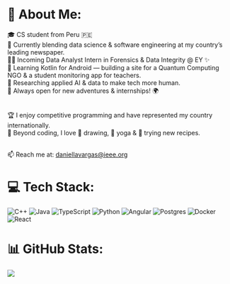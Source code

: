 # 💫 About Me:
🎓 CS student from Peru 🇵🇪<br>
📰 Currently blending data science & software engineering at my country’s leading newspaper.  <br>
🕵️‍♀️ Incoming Data Analyst Intern in Forensics & Data Integrity @ EY ✨  <br>
📱 Learning Kotlin for Android — building a site for a Quantum Computing NGO & a student monitoring app for teachers.  <br>
🤖 Researching applied AI & data to make tech more human.<br>
💼 Always open for new adventures & internships! 🌍<br>

<br>🏆 I enjoy competitive programming and have represented my country internationally. <br>
🌿 Beyond coding, I love 🎨 drawing, 🪷 yoga & 🍳 trying new recipes.<br>

<br>📫 Reach me at: [daniellavargas@ieee.org](mailto:daniellavargas@ieee.org)<br>

# 💻 Tech Stack:
![C++](https://img.shields.io/badge/c++-%2300599C.svg?style=for-the-badge&logo=c%2B%2B&logoColor=white) ![Java](https://img.shields.io/badge/java-%23ED8B00.svg?style=for-the-badge&logo=openjdk&logoColor=white) ![TypeScript](https://img.shields.io/badge/typescript-%23007ACC.svg?style=for-the-badge&logo=typescript&logoColor=white) ![Python](https://img.shields.io/badge/python-3670A0?style=for-the-badge&logo=python&logoColor=ffdd54) ![Angular](https://img.shields.io/badge/angular-%23DD0031.svg?style=for-the-badge&logo=angular&logoColor=white) ![Postgres](https://img.shields.io/badge/postgres-%23316192.svg?style=for-the-badge&logo=postgresql&logoColor=white) ![Docker](https://img.shields.io/badge/docker-%230db7ed.svg?style=for-the-badge&logo=docker&logoColor=white) ![React](https://img.shields.io/badge/react-%2320232a.svg?style=for-the-badge&logo=react&logoColor=%2361DAFB)

# 📊 GitHub Stats:
![](https://nirzak-streak-stats.vercel.app/?user=lucumango&theme=graywhite&hide_border=true)<br/>
